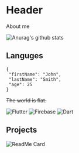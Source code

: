 # Header

About me


![Anurag's github stats](https://github-readme-stats.vercel.app/api?username=PrimalCat-Real&show_icons=true&theme=prussian) 


## Languges


 ```
{
  "firstName": "John",
  "lastName": "Smith",
  "age": 25
}
``` 
~~The world is flat.~~

![Flutter](https://img.shields.io/badge/-Flutter-090909?style=for-the-badge&logo=flutter&logoColor=47C5FB)
![Firebase](https://img.shields.io/badge/-Firebase-090909?style=for-the-badge&logo=firebase&logoColor=F8C52C)
![Dart](https://img.shields.io/badge/-Dart-090909?style=for-the-badge&logo=python&logoColor=097CDB)


## Projects

![ReadMe Card](https://github-readme-stats.vercel.app/api/pin/?username=anuraghazra&repo=github-readme-stats&theme=prussian)


